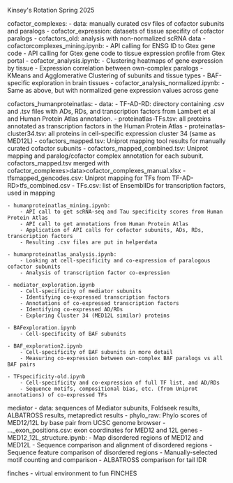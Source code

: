 Kinsey's Rotation Spring 2025

cofactor_complexes: 
    - data: manually curated csv files of cofactor subunits and paralogs
    - cofactor_expression: datasets of tissue specifity of cofactor paralogs
    - cofactors_old: analysis with non-normalized scRNA data
    - cofactorcomplexes_mining.ipynb: 
        - API calling for ENSG ID to Gtex gene code
        - API calling for Gtex gene code to tissue expression profile from Gtex portal
    - cofactor_analysis.ipynb: 
        - Clustering heatmaps of gene expression by tissue
        - Expression correlation between own-complex paralogs
        - KMeans and Agglomerative Clustering of subunits and tissue types
        - BAF-specific exploration in brain tissues
    - cofactor_analysis_normalized.ipynb:
        - Same as above, but with normalized gene expression values across gene

cofactors_humanproteinatlas:
    - data:
        - TF-AD-RD: directory containing .csv and .tsv files with ADs, RDs, and transcription factors from Lambert et al and Human Protein Atlas annotation.
        - proteinatlas-TFs.tsv: all proteins annotated as transcription factors in the Human Protein Atlas
        - proteinatlas-cluster34.tsv: all proteins in cell-specific expression cluster 34 (same as MED12L)
        - cofactors_mapped.tsv: Uniprot mapping tool results for manually curated cofactor subunits
        - cofactors_mapped_combined.tsv: Uniprot mapping and paralog/cofactor complex annotation for each subunit. cofactors_mapped.tsv merged with cofactor_complexes>data>cofactor_complexes_manual.xlsx
        - tfsmapped_gencodes.csv: Uniprot mapping for TFs from TF-AD-RD>tfs_combined.csv
        - TFs.csv: list of EnsemblIDs for transcription factors, used in mapping

    - humanproteinatlas_mining.ipynb: 
        - API call to get scRNA-seq and Tau specificity scores from Human Protein Atlas
        - API call to get annotations from Human Protein Atlas
        - Application of API calls for cofactor subunits, ADs, RDs, transcription factors
        - Resulting .csv files are put in helperdata

    - humanproteinatlas_analysis.ipynb:
        - Looking at cell-specificity and co-expression of paralogous cofactor subunits
        - Analysis of transcription factor co-expression

    - mediator_exploration.ipynb
        - Cell-specificity of mediator subunits
        - Identifying co-expressed transcription factors
        - Annotations of co-expressed transcription factors
        - Identifying co-expressed AD/RDs
        - Exploring Cluster 34 (MED12L similar) proteins

    - BAFexploration.ipynb
        - Cell-specificity of BAF subunits

    - BAF_exploration2.ipynb
        - Cell-specificity of BAF subunits in more detail
        - Measuring co-expression between own-complex BAF paralogs vs all BAF pairs 

    - TFspecificity-old.ipynb
        - Cell-specificity and co-expression of full TF list, and AD/RDs
        - Sequence motifs, compositional bias, etc. (from Uniprot annotations) of co-expressed TFs 

mediator
    - data: sequences of Mediator subunits, Foldseek results, ALBATROSS results, metapredict results
    - phylo_raw: Phylo scores of MED12/12L by base pair from UCSC genome browser 
    - ..._exon_positions.csv: exon coordinates for MED12 and 12L genes
    - MED12_12L_structure.ipynb:
        - Map disordered regions of MED12 and MED12L
        - Sequence comparison and alignment of disordered regions
        - Sequence feature comparison of disordered regions
        - Manually-selected motif counting and comparison 
        - ALBATROSS comparison for tail IDR


finches
    - virtual environment to fun FINCHES

